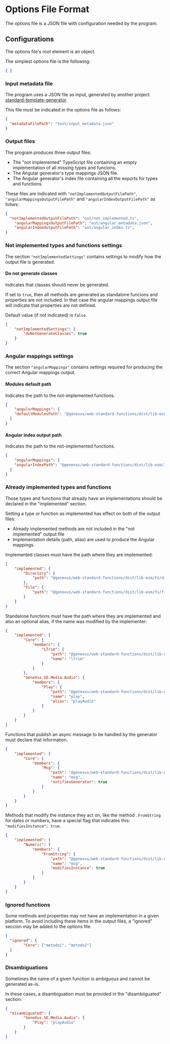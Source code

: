 # Options File Format

The options file is a JSON file with configuration needed by the program.

## Configurations

The options file's root element is an object.

The simplest options file is the following:

```json
{ }
```

### Input metadata file

The program uses a JSON file as input, generated by another project: [standard-template-generator](https://github.com/genexuslabs/standard-template-generator).

This file must be indicated in the options file as follows:

```json
{
  "metadataFilePath": "test/input_metadata.json"
}
```

### Output files

The program produces three output files:
 - The "not implemented" TypeScript file containing an empty implementation of all missing types and funcions.
 - The Angular generator's type mappings JSON file.
 - The Angular generator's index file containing all the exports for types and functions.

These files are indicated with `"notImplementedOutputFilePath"`, `"angularMappingsOutputFilePath"` and `"angularIndexOutputFilePath"` as follws:

```json
{
  "notImplementedOutputFilePath": "out/not_implemented.ts",
	"angularMappingsOutputFilePath": "out/angular_metadata.json",
	"angularIndexOutputFilePath": "out/angular_index.ts",
}
```

### Not implemented types and functions settings

The section `"notImplementedSettings"` contains settings to modify how the output file is generated.

#### Do not generate classes

Indicates that classes should never be generated.

If set to `true`, then all methods are generated as standalone funcions and properties are not included. In that case the angular mappings output file will indicate that properties are not defined.

Default value (if not indicated) is `false`.

```json
{
	"notImplementedSettings": {
		"doNotGenerateClasses": true
	}
}
```

### Angular mappings settings

The section `"angularMappings"` contains settings required for producing the correct Angular mappings output.

#### Modules default path

Indicates the path to the not-implemented functions.

```json
{
	"angularMappings": {
    "defaultModulesPath": "@genexus/web-standard-functions/dist/lib-esm/not-implemented"
  }
}
```

#### Angular index output path

Indicates the path to the not-implemented functions.

```json
{
	"angularMappings": {
    "angularIndexPath": "@genexus/web-standard-functions/dist/lib-esm/index"
  }
}
```

### Already implemented types and functions

Those types and functions that already have an implementations should be declared in the "implemented" section.

Setting a type or function as implemented has effect on both of the output files:
 - Already implemented methods are not included in the "not implemented" output file
 - Implementation details (path, alias) are used to produce the Angular mappings.

Implemented classes must have the path where they are implemented:

```json
{
	"implemented": {
		"Directory": {
			"path": "@genexus/web-standard-functions/dist/lib-esm/fs/directory"
		},
		"File": {
			"path": "@genexus/web-standard-functions/dist/lib-esm/fs/file"
		}
	}
}
```

Standalone functions must have the path where they are implemented and also an optional alias, if the name was modified by the implementer:

```json
{
	"implemented": {
		"Core": {
			"members": {
				"LTrim": {
					"path": "@genexus/web-standard-functions/dist/lib-esm/text/ltrim",
					"name": "ltrim"
				}
			}
		},
		"GeneXus.SD.Media.Audio": {
			"members": {
				"Play": {
					"path": "@genexus/web-standard-functions/dist/lib-esm/media/audio/play",
					"name": "play",
					"alias": "playAudio"
				}
			}
		}
	}
}
```

Functions that publish an async message to be handled by the generator must declare that information.

```json
{
	"implemented": {
		"Core": {
			"members": {
				"Msg": {
					"path": "@genexus/web-standard-functions/dist/lib-esm/misc/msg",
					"name": "msg",
					"notifiesGenerator": true
				}
			}
		}
	}
}
```

Methods that modify the instance they act on, like the method `.FromString` for dates or numbers, have a special flag that indicates this: `"modifiesInstance": true`.

```json
{
	"implemented": {
		"Numeric": {
			"members": {
				"FromString": {
					"path": "@genexus/web-standard-functions/dist/lib-esm/numeric/fromString",
					"name": "msg",
					"modifiesInstance": true
				}
			}
		}
	}
}
```

### Ignored functions

Some methods and properties may not have an implementation in a given platform. To avoid including these items in the output files, a "ignored" seccion may be added to the options file.

```json
{
  "ignored": {
		"Core": ["metodo1", "metodo2"]
  }
}
```

### Disambiguations

Sometimes the name of a given function is ambiguous and cannot be generated as-is.

In these cases, a disambiguation must be provided in the "disambiiguated" section:

```json
{
  "disambiguated": {
		"GeneXus.SD.Media.Audio": {
			"Play": "playAudio"
		}
	}
}
```
